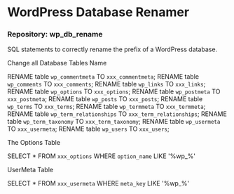 # WordPress Database Renamer
### Repository: wp_db_rename
SQL statements to correctly rename the prefix of a WordPress database.

Change all Database Tables Name

  RENAME table `wp_commentmeta` TO `xxx_commentmeta`;
  RENAME table `wp_comments` TO `xxx_comments`;
  RENAME table `wp_links` TO `xxx_links`;
  RENAME table `wp_options` TO `xxx_options`;
  RENAME table `wp_postmeta` TO `xxx_postmeta`;
  RENAME table `wp_posts` TO `xxx_posts`;
  RENAME table `wp_terms` TO `xxx_terms`;
  RENAME table `wp_termmeta` TO `xxx_termmeta`;
  RENAME table `wp_term_relationships` TO `xxx_term_relationships`;
  RENAME table `wp_term_taxonomy` TO `xxx_term_taxonomy`;
  RENAME table `wp_usermeta` TO `xxx_usermeta`;
  RENAME table `wp_users` TO `xxx_users`;

The Options Table

  SELECT * FROM `xxx_options` WHERE `option_name` LIKE '%wp_%'

UserMeta Table

  SELECT * FROM `xxx_usermeta` WHERE `meta_key` LIKE '%wp_%'
